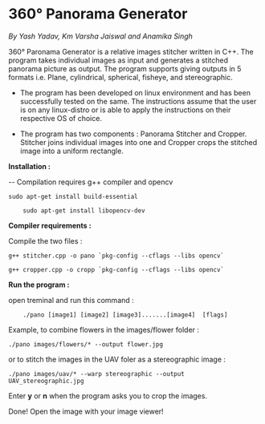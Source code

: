 360° Panorama Generator
=======================

*By Yash Yadav, Km Varsha Jaiswal and Anamika Singh*

360° Paronama Generator is a relative images stitcher written in C++. The program takes individual images as input and generates a stitched panorama picture as output. The program supports giving outputs in 5 formats i.e. Plane, cylindrical, spherical, fisheye, and stereographic.

- The program has been developed on linux environment and has been successfully tested on the same. The instructions assume that the user is on any linux-distro or is able to apply the instructions on their respective OS of choice.

- The program has two components : Panorama Stitcher and Cropper. Stitcher joins individual images into one and Cropper crops the stitched image into a uniform rectangle.


**Installation :**

-- Compilation requires g++ compiler and opencv   

	sudo apt-get install build-essential

        sudo apt-get install libopencv-dev

**Compiler requirements :**

Compile the two files :

	g++ stitcher.cpp -o pano `pkg-config --cflags --libs opencv`

	g++ cropper.cpp -o cropp `pkg-config --cflags --libs opencv`

**Run the program :**

open treminal and run this command :  

        ./pano [image1] [image2] [image3].......[image4]  [flags]

Example, to combine flowers in the images/flower folder :  
	
	./pano images/flowers/* --output flower.jpg

or to stitch the images in the UAV foler as a stereographic image :  
	
	./pano images/uav/* --warp stereographic --output UAV_stereographic.jpg

Enter **y** or **n** when the program asks you to crop the images.

Done! Open the image with your image viewer!
